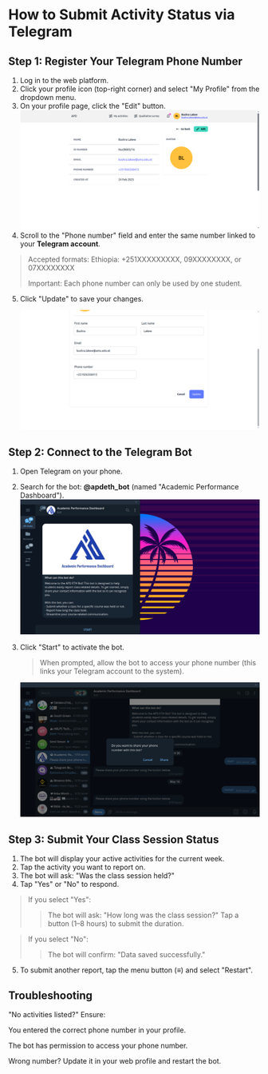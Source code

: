 # How to Submit Activity Status via Telegram

## Step 1: Register Your Telegram Phone Number

1. Log in to the web platform.
2. Click your profile icon (top-right corner) and select "My Profile" from the dropdown menu.
3. On your profile page, click the "Edit" button.
   ![Student profile page](../public/screenshots/student-profile.png)
4. Scroll to the "Phone number" field and enter the same number linked to your **Telegram account**.

> Accepted formats: Ethiopia: +251XXXXXXXXX, 09XXXXXXXX, or 07XXXXXXXX
>
> Important: Each phone number can only be used by one student.

5. Click "Update" to save your changes.

   ![Student edit profile page](../public/screenshots/student-edit-profile.png)

## Step 2: Connect to the Telegram Bot

1. Open Telegram on your phone.
2. Search for the bot: **@apdeth_bot** (named "Academic Performance Dashboard").
   ![Telegram bot search](../public/screenshots/student-telegram-bot-start.png)
3. Click "Start" to activate the bot.

   > When prompted, allow the bot to access your phone number (this links your Telegram account to the system).

   ![Bot’s share contact interaction](../public/screenshots/student-telegram-share-contact.png)

## Step 3: Submit Your Class Session Status

1. The bot will display your active activities for the current week.
2. Tap the activity you want to report on.
3. The bot will ask: "Was the class session held?"
4. Tap "Yes" or "No" to respond.

> If you select "Yes":
>
> > The bot will ask: "How long was the class session?"
> > Tap a button (1–8 hours) to submit the duration.

> If you select "No":
>
> > The bot will confirm: "Data saved successfully."

5. To submit another report, tap the menu button (≡) and select "Restart".

## Troubleshooting

"No activities listed?" Ensure:

You entered the correct phone number in your profile.

The bot has permission to access your phone number.

Wrong number? Update it in your web profile and restart the bot.
